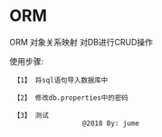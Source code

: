 ﻿# ORM
ORM 对象关系映射 对DB进行CRUD操作

使用步骤:
  
     【1】 将sql语句导入数据库中
     
     【2】 修改db.properties中的密码
 
     【3】 测试
                      @2018 By: jume    